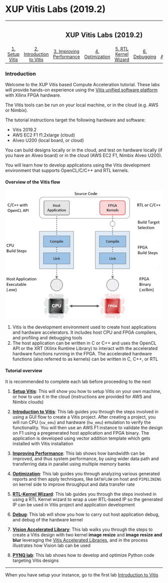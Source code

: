 # XUP Vitis Labs (2019.2)

<table style="width:100%">
  <tr>
    <th width="100%" colspan=8><h2>XUP Vitis Labs (2019.2)</h2></th>
  </tr>
  <tr>
    <td align="center"><a href="setup_vitis.md">1. Setup Vitis</a></td>
    <td align="center"><a href="GUI_Flow_lab.md">2. Introduction to Vitis</a></td>
    <td align="center"><a href="Improving_Performance_lab.md">3. Improving Performance</a></td>
    <td align="center"><a href="Optimization_lab.md">4. Optimization</a></td>
    <td align="center"><a href="rtl_kernel_wizard_lab.md">5. RTL Kernel Wizard</a></td>
    <td align="center"><a href="debug_lab.md">6. Debugging</a></td>
    <td align="center"><a href="Vision_lab.md">7. Vision Application</a></td>
    <td align="center"><a href="PYNQ_lab.md">8. PYNQ Lab</a></td>
  </tr>
</table>

### Introduction

Welcome to the XUP Vitis based Compute Acceleration tutorial. These labs will provide hands-on experience using the [Vitis unified software platform](https://www.xilinx.com/products/design-tools/vitis.html) with Xilinx FPGA hardware.

The Vitis tools can be run on your local machine, or in the cloud (e.g. AWS or Nimbix).

The tutorial instructions target the following hardware and software:

* Vitis 2019.2
* AWS EC2 F1 f1.2xlarge (cloud)
* Alveo U200 (local board, or cloud)

You can build designs locally or in the cloud, and test on hardware locally (if you have an Alveo board) or in the cloud (AWS EC2 F1, Nimbix Alveo U200).

You will learn how to develop applications using the Vitis development environment that supports OpenCL/C/C++ and RTL kernels.

#### Overview of the Vitis flow

![alt tag](./images/f1_platform.png)


1. Vitis is the development environment used to create host applications and hardware accelerators. It includes host CPU and FPGA compilers, and profiling and debugging tools
2. The host application can be written in C or C++ and uses the OpenCL API or the XRT (Xilinx Runtime Library) to interact with the accelerated hardware functions running in the FPGA. The accelerated hardware functions (also referred to as kernels) can be written in C, C++, or RTL


#### Tutorial overview

 It is recommended to complete each lab before proceeding to the next

1. [**Setup Vitis**](setup_vitis.md):
This will show you how to setup Vitis on your own machine, or how to use it in the cloud (instructions are provided for AWS and Nimbix clouds)

1. [**Introduction to Vitis**](GUI_Flow_lab.md):
This lab guides you through the steps involved in using a GUI flow to create a Vitis project. After creating a project, you will run CPU (`sw_emu`) and hardware (`hw_emu`) emulation to verify the functionality. You will then use an AWS F1 instance to validate the design on F1 using a pregenerated host application and FPGA binary. The application is developed using vector addition template which gets installed with Vitis installation

1. [**Improving Performance**](Improving_Performance_lab.md):
This lab shows how bandwidth can be improved, and thus system performance, by using wider data path and transferring data in parallel using multiple memory banks

1. [**Optimization**](Optimization_lab.md):
This lab guides you through analyzing various generated reports and then apply techniques, like `DATAFLOW` on host and `PIPELINING` on kernel side to improve throughput and data transfer rate

1. [**RTL-Kernel Wizard**](rtl_kernel_wizard_lab.md):
This lab guides you through the steps involved in using a RTL Kernel wizard to wrap a user RTL-based IP so the generated IP can be used in Vitis project and application development

1. [**Debug**](debug_lab.md):
This lab will show you how to carry out host application debug, and debug of the hardware kernel

1. [**Vision Accelerated Library**](Vision_lab.md):
This lab walks you through the steps to create a Vitis design with two kernel **image resize** and **image resize and blur** leveraging the [Vitis Accelerated Libraries](https://xilinx.github.io/Vitis_Libraries/), and in the process illustrates how Vision lab can be used

1. [**PYNQ lab**](PYNQ_lab.md):
This lab shows how to develop and optimize Python code targeting Vitis designs

---------------------------------------


When you have setup your instance, go to the first lab [Introduction to Vitis](GUI_Flow_lab.md)
